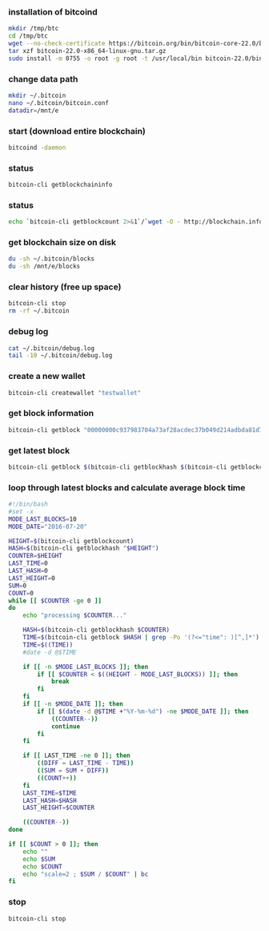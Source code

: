 ### installation of bitcoind
```sh
mkdir /tmp/btc
cd /tmp/btc
wget --no-check-certificate https://bitcoin.org/bin/bitcoin-core-22.0/bitcoin-22.0-x86_64-linux-gnu.tar.gz
tar xzf bitcoin-22.0-x86_64-linux-gnu.tar.gz
sudo install -m 0755 -o root -g root -t /usr/local/bin bitcoin-22.0/bin/*
```

### change data path
```sh
mkdir ~/.bitcoin
nano ~/.bitcoin/bitcoin.conf
datadir=/mnt/e
```

### start (download entire blockchain)
```sh
bitcoind -daemon
```

### status
```sh
bitcoin-cli getblockchaininfo
```

### status
```sh
echo `bitcoin-cli getblockcount 2>&1`/`wget -O - http://blockchain.info/q/getblockcount 2>/dev/null`
```

### get blockchain size on disk
```sh
du -sh ~/.bitcoin/blocks
du -sh /mnt/e/blocks
```

### clear history (free up space)
```sh
bitcoin-cli stop
rm -rf ~/.bitcoin
```

### debug log
```sh
cat ~/.bitcoin/debug.log
tail -10 ~/.bitcoin/debug.log
```

### create a new wallet
```sh
bitcoin-cli createwallet "testwallet"
```

### get block information
```sh
bitcoin-cli getblock "00000000c937983704a73af28acdec37b049d214adbda81d7e2a3dd146f6ed09"
```

### get latest block
```sh
bitcoin-cli getblock $(bitcoin-cli getblockhash $(bitcoin-cli getblockcount))
```

### loop through latest blocks and calculate average block time
```sh
#!/bin/bash
#set -x
MODE_LAST_BLOCKS=10
MODE_DATE="2016-07-20"

HEIGHT=$(bitcoin-cli getblockcount)
HASH=$(bitcoin-cli getblockhash "$HEIGHT")
COUNTER=$HEIGHT
LAST_TIME=0
LAST_HASH=0
LAST_HEIGHT=0
SUM=0
COUNT=0
while [[ $COUNTER -ge 0 ]]
do
    echo "processing $COUNTER..."

    HASH=$(bitcoin-cli getblockhash $COUNTER)
    TIME=$(bitcoin-cli getblock $HASH | grep -Po '(?<="time": )[^,]*')
    TIME=$((TIME))
    #date -d @$TIME

    if [[ -n $MODE_LAST_BLOCKS ]]; then
        if [[ $COUNTER < $((HEIGHT - MODE_LAST_BLOCKS)) ]]; then
            break
        fi
    fi
    if [[ -n $MODE_DATE ]]; then
        if [[ $(date -d @$TIME +"%Y-%m-%d") -ne $MODE_DATE ]]; then
            ((COUNTER--))
            continue
        fi
    fi

    if [[ LAST_TIME -ne 0 ]]; then
        ((DIFF = LAST_TIME - TIME))
        ((SUM = SUM + DIFF))
        ((COUNT++))
    fi
    LAST_TIME=$TIME
    LAST_HASH=$HASH
    LAST_HEIGHT=$COUNTER

	((COUNTER--))
done

if [[ $COUNT > 0 ]]; then
    echo ""
    echo $SUM
    echo $COUNT
    echo "scale=2 ; $SUM / $COUNT" | bc
fi
```

### stop
```sh
bitcoin-cli stop
```